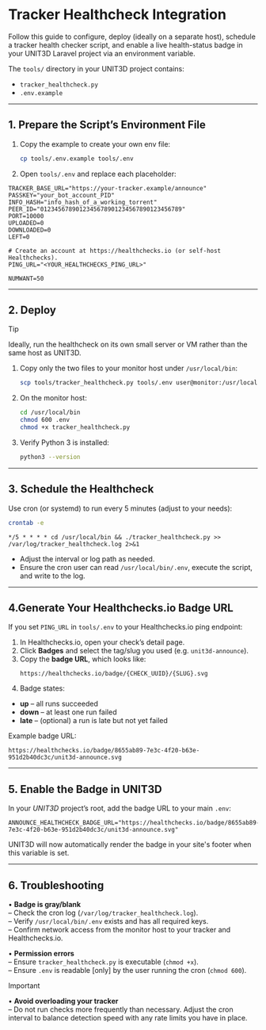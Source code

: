 # Tracker Healthcheck Integration

Follow this guide to configure, deploy (ideally on a separate host), schedule a tracker health checker script, and enable a live health-status badge in your UNIT3D Laravel project via an environment variable.


The `tools/` directory in your UNIT3D project contains:

- `tracker_healthcheck.py`
- `.env.example`

---

## 1. Prepare the Script’s Environment File

1. Copy the example to create your own env file:
   ```bash
   cp tools/.env.example tools/.env
   ```

2. Open `tools/.env` and replace each placeholder:
```dotenv
TRACKER_BASE_URL="https://your-tracker.example/announce"
PASSKEY="your_bot_account_PID"
INFO_HASH="info_hash_of_a_working_torrent"
PEER_ID="0123456789012345678901234567890123456789"
PORT=10000
UPLOADED=0
DOWNLOADED=0
LEFT=0

# Create an account at https://healthchecks.io (or self-host Healthchecks).
PING_URL="<YOUR_HEALTHCHECKS_PING_URL>"

NUMWANT=50
```


---

## 2. Deploy

> [!TIP]
> Ideally, run the healthcheck on its own small server or VM rather than the same host as UNIT3D.

1. Copy only the two files to your monitor host under `/usr/local/bin`:
   ```bash
   scp tools/tracker_healthcheck.py tools/.env user@monitor:/usr/local/bin/
   ```
2. On the monitor host:
   ```bash
   cd /usr/local/bin
   chmod 600 .env
   chmod +x tracker_healthcheck.py
   ```
3. Verify Python 3 is installed:
   ```bash
   python3 --version
   ```

---

## 3. Schedule the Healthcheck

Use cron (or systemd) to run every 5 minutes (adjust to your needs):

```bash
crontab -e
```

```cron
*/5 * * * * cd /usr/local/bin && ./tracker_healthcheck.py >> /var/log/tracker_healthcheck.log 2>&1
```

- Adjust the interval or log path as needed.
- Ensure the cron user can read `/usr/local/bin/.env`, execute the script, and write to the log.

---

## 4.Generate Your Healthchecks.io Badge URL

If you set `PING_URL` in `tools/.env` to your Healthchecks.io ping endpoint:

1. In Healthchecks.io, open your check’s detail page.
2. Click **Badges** and select the tag/slug you used (e.g. `unit3d-announce`).
3. Copy the **badge URL**, which looks like:
   ```
   https://healthchecks.io/badge/{CHECK_UUID}/{SLUG}.svg
   ```
4. Badge states:
- **up** – all runs succeeded
- **down** – at least one run failed
- **late** – (optional) a run is late but not yet failed

Example badge URL:
```
https://healthchecks.io/badge/8655ab89-7e3c-4f20-b63e-951d2b40dc3c/unit3d-announce.svg
```

---

## 5. Enable the Badge in UNIT3D

In your *UNIT3D* project’s root, add the badge URL to your main `.env`:

```
ANNOUNCE_HEALTHCHECK_BADGE_URL="https://healthchecks.io/badge/8655ab89-7e3c-4f20-b63e-951d2b40dc3c/unit3d-announce.svg"
```

UNIT3D will now automatically render the badge in your site's footer when this variable is set.

---

## 6. Troubleshooting

• **Badge is gray/blank**  
– Check the cron log (`/var/log/tracker_healthcheck.log`).  
– Verify `/usr/local/bin/.env` exists and has all required keys.  
– Confirm network access from the monitor host to your tracker and Healthchecks.io.

• **Permission errors**  
– Ensure `tracker_healthcheck.py` is executable (`chmod +x`).  
– Ensure `.env` is readable [only] by the user running the cron (`chmod 600`).

> [!IMPORTANT]
• **Avoid overloading your tracker**  
– Do not run checks more frequently than necessary. Adjust the cron interval to balance detection speed with any rate limits you have in place.
